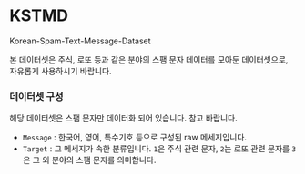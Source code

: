 # KSTMD
Korean-Spam-Text-Message-Dataset

본 데이터셋은 주식, 로또 등과 같은 분야의 스팸 문자 데이터를 모아둔 데이터셋으로, 자유롭게 사용하시기 바랍니다.

### 데이터셋 구성
해당 데이터셋은 스팸 문자만 데이터화 되어 있습니다. 참고 바랍니다.
- `Message` : 한국어, 영어, 특수기호 등으로 구성된 raw 메세지입니다.
- `Target` : 그 메세지가 속한 분류입니다. `1`은 주식 관련 문자, `2`는 로또 관련 문자를 `3`은 그 외 분야의 스팸 문자를 의미합니다.
